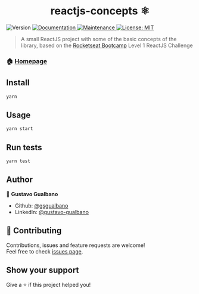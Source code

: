 <h1 align="center"> reactjs-concepts  ⚛️</h1>
<p>
  <img alt="Version" src="https://img.shields.io/badge/version-0.1.0-blue.svg?cacheSeconds=2592000" />
  <a href="https://github.com/gsgualbano/reactjs-concepts#readme" target="_blank">
    <img alt="Documentation" src="https://img.shields.io/badge/documentation-yes-brightgreen.svg" />
  </a>
  <a href="https://github.com/gsgualbano/reactjs-concepts/graphs/commit-activity" target="_blank">
    <img alt="Maintenance" src="https://img.shields.io/badge/Maintained%3F-yes-green.svg" />
  </a>
  <a href="#" target="_blank">
    <img alt="License: MIT" src="https://img.shields.io/github/license/gsgualbano/reactjs-concepts" />
  </a>
</p>

> A small ReactJS project with some of the basic concepts of the library, based on the [Rocketseat Bootcamp](https://rocketseat.com.br/gostack) Level 1 ReactJS Challenge

### 🏠 [Homepage](https://github.com/gsgualbano/reactjs-concepts#readme)

## Install

```sh
yarn
```

## Usage

```sh
yarn start
```

## Run tests

```sh
yarn test
```

## Author

👤 **Gustavo Gualbano**

* Github: [@gsgualbano](https://github.com/gsgualbano)
* LinkedIn: [@gustavo-gualbano](https://www.linkedin.com/in/gustavo-gualbano-378074130/)

## 🤝 Contributing

Contributions, issues and feature requests are welcome!<br />Feel free to check [issues page](https://github.com/gsgualbano/reactjs-concepts/issues). 

## Show your support

Give a ⭐️ if this project helped you!